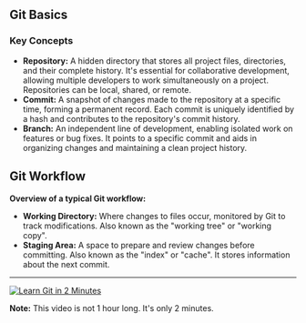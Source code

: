 ## Git Basics

### Key Concepts

- **Repository:** A hidden directory that stores all project files, directories, and their complete history. It's essential for collaborative development, allowing multiple developers to work simultaneously on a project. Repositories can be local, shared, or remote.
- **Commit:** A snapshot of changes made to the repository at a specific time, forming a permanent record. Each commit is uniquely identified by a hash and contributes to the repository's commit history.
- **Branch:** An independent line of development, enabling isolated work on features or bug fixes. It points to a specific commit and aids in organizing changes and maintaining a clean project history.

## Git Workflow

**Overview of a typical Git workflow:**

- **Working Directory:** Where changes to files occur, monitored by Git to track modifications. Also known as the "working tree" or "working copy".
- **Staging Area:** A space to prepare and review changes before committing. Also known as the "index" or "cache". It stores information about the next commit.

---

[![Learn Git in 2 Minutes](https://img.youtube.com/vi/2ReR1YJrNOM/hqdefault.jpg)](https://www.youtube.com/watch?v=2ReR1YJrNOM)

**Note:** This video is not 1 hour long. It's only 2 minutes.
